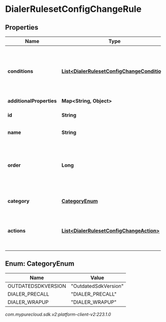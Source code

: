 # DialerRulesetConfigChangeRule


## Properties

| Name | Type | Description | Notes |
| ------------ | ------------- | ------------- | ------------- |
| **conditions** | [**List&lt;DialerRulesetConfigChangeCondition&gt;**](DialerRulesetConfigChangeCondition) | The list of rule conditions; all must evaluate to true to trigger the rule actions |  [optional] |
| **additionalProperties** | **Map&lt;String, Object&gt;** |  |  [optional] |
| **id** | **String** | The identifier of the rule |  [optional] |
| **name** | **String** | The name of the rule |  [optional] |
| **order** | **Long** | The ranked order of the rule; rules are processed from lowest number to highest |  [optional] |
| **category** | [**CategoryEnum**](#Enum--CategoryEnum) | The category of the rule |  [optional] |
| **actions** | [**List&lt;DialerRulesetConfigChangeAction&gt;**](DialerRulesetConfigChangeAction) | The list of rule actions to be taken if the conditions are true |  [optional] |


## Enum: CategoryEnum

| Name | Value |
| ---- | ----- |
| OUTDATEDSDKVERSION | &quot;OutdatedSdkVersion&quot; | 
| DIALER_PRECALL | &quot;DIALER_PRECALL&quot; | 
| DIALER_WRAPUP | &quot;DIALER_WRAPUP&quot; | 




_com.mypurecloud.sdk.v2:platform-client-v2:223.1.0_
